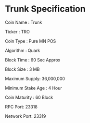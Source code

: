 # Trunk Specification

Coin Name : Trunk

Ticker : TRO

Coin Type : Pure MN POS

Algorithm : Quark

Block Time : 60 Sec Approx

Block Size : 3 MB

Maximum Supply: 36,000,000

Minimum Stake Age : 4 Hour

Coin Maturity : 60 Block

RPC Port: 23318

Network Port: 23319
